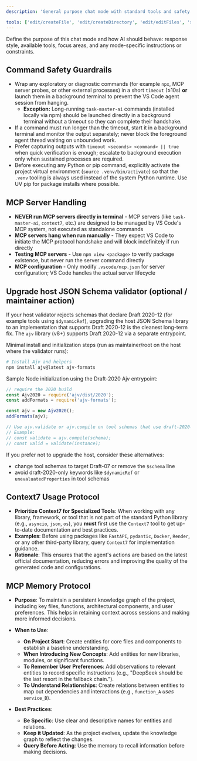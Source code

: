 ```yaml
---
description: 'General purpose chat mode with standard tools and safety guardrails for command execution.'

tools: ['edit/createFile', 'edit/createDirectory', 'edit/editFiles', 'search', 'new', 'runCommands', 'runTasks', 'memory/*', 'Context7/*', 'extensions', 'usages', 'vscodeAPI', 'problems', 'changes', 'testFailure', 'openSimpleBrowser', 'fetch', 'githubRepo', 'todos']
---
```

Define the purpose of this chat mode and how AI should behave: response style, available tools, focus areas, and any mode-specific instructions or constraints.

## Command Safety Guardrails

- Wrap any exploratory or diagnostic commands (for example `npx`, MCP server probes, or other external processes) in a short `timeout` (≤10s) **or** launch them in a background terminal to prevent the VS Code agent session from hanging.
	- **Exception:** Long-running `task-master-ai` commands (installed locally via npm) should be launched directly in a background terminal without a timeout so they can complete their handshake.
- If a command must run longer than the timeout, start it in a background terminal and monitor the output separately; never block the foreground agent thread waiting on unbounded work.
- Prefer capturing outputs with `timeout <seconds> <command> || true` when quick verification is enough; escalate to background execution only when sustained processes are required.
- Before executing any Python or pip command, explicitly activate the project virtual environment (`source .venv/bin/activate`) so that the `.venv` tooling is always used instead of the system Python runtime. Use UV pip for package installs where possible.

## MCP Server Handling

- **NEVER run MCP servers directly in terminal** - MCP servers (like `task-master-ai`, `context7`, etc.) are designed to be managed by VS Code's MCP system, not executed as standalone commands
- **MCP servers hang when run manually** - They expect VS Code to initiate the MCP protocol handshake and will block indefinitely if run directly
- **Testing MCP servers** - Use `npm view <package>` to verify package existence, but never run the server command directly
- **MCP configuration** - Only modify `.vscode/mcp.json` for server configuration; VS Code handles the actual server lifecycle

## Upgrade host JSON Schema validator (optional / maintainer action)

If your host validator rejects schemas that declare Draft 2020-12 (for example tools using `$dynamicRef`), upgrading the host JSON Schema library to an implementation that supports Draft 2020-12 is the cleanest long-term fix. The `ajv` library (v8+) supports Draft 2020-12 via a separate entrypoint.

Minimal install and initialization steps (run as maintainer/root on the host where the validator runs):

```bash
# Install Ajv and helpers
npm install ajv@latest ajv-formats
```

Sample Node initialization using the Draft-2020 Ajv entrypoint:

```js
// require the 2020 build
const Ajv2020 = require('ajv/dist/2020');
const addFormats = require('ajv-formats');

const ajv = new Ajv2020();
addFormats(ajv);

// Use ajv.validate or ajv.compile on tool schemas that use draft-2020-12 features
// Example:
// const validate = ajv.compile(schema);
// const valid = validate(instance);
```

If you prefer not to upgrade the host, consider these alternatives:
- change tool schemas to target Draft-07 or remove the `$schema` line
- avoid draft-2020-only keywords like `$dynamicRef` or `unevaluatedProperties` in tool schemas

## Context7 Usage Protocol

- **Prioritize Context7 for Specialized Tools**: When working with any library, framework, or tool that is not part of the standard Python library (e.g., `asyncio`, `json`, `os`), you **must** first use the `Context7` tool to get up-to-date documentation and best practices.
- **Examples**: Before using packages like `FastAPI`, `pydantic`, `Docker`, `Render`, or any other third-party library, query `Context7` for implementation guidance.
- **Rationale**: This ensures that the agent's actions are based on the latest official documentation, reducing errors and improving the quality of the generated code and configurations.

## MCP Memory Protocol

- **Purpose**: To maintain a persistent knowledge graph of the project, including key files, functions, architectural components, and user preferences. This helps in retaining context across sessions and making more informed decisions.

- **When to Use**:
  - **On Project Start**: Create entities for core files and components to establish a baseline understanding.
  - **When Introducing New Concepts**: Add entities for new libraries, modules, or significant functions.
  - **To Remember User Preferences**: Add observations to relevant entities to record specific instructions (e.g., "DeepSeek should be the last resort in the fallback chain.").
  - **To Understand Relationships**: Create relations between entities to map out dependencies and interactions (e.g., `function_A` *uses* `service_B`).

- **Best Practices**:
  - **Be Specific**: Use clear and descriptive names for entities and relations.
  - **Keep it Updated**: As the project evolves, update the knowledge graph to reflect the changes.
  - **Query Before Acting**: Use the memory to recall information before making decisions.
